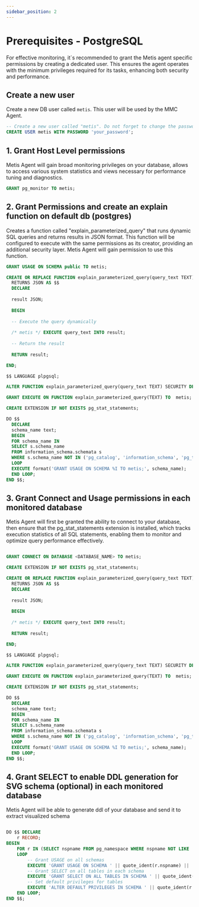 ```yaml
---
sidebar_position: 2
---
```


# Prerequisites - PostgreSQL

For effective monitoring, it`s recommended to grant the Metis agent specific permissions by creating a dedicated user.
This ensures the agent operates with the minimum privileges required for its tasks, enhancing both security and performance.

## Create a new user

Create a new DB user called `metis`. This user will be used by the MMC Agent. 

```sql
-- Create a new user called "metis". Do not forget to change the password.
CREATE USER metis WITH PASSWORD 'your_password';
```

## 1. Grant Host Level permissions
Metis Agent will gain broad monitoring privileges on your database, allows to access various system statistics and views necessary for performance tuning and diagnostics.


```sql
GRANT pg_monitor TO metis;
```

## 2. Grant Permissions and create an explain function on default db (postgres)
Creates a function called "explain_parameterized_query" that runs dynamic SQL queries and returns results in JSON format. This function will be configured to execute with the same permissions as its creator, providing an additional security layer. Metis Agent will gain permission to use this function.

```sql
GRANT USAGE ON SCHEMA public TO metis; 

CREATE OR REPLACE FUNCTION explain_parameterized_query(query_text TEXT) 
  RETURNS JSON AS $$
  DECLARE
  
  result JSON;
  
  BEGIN
  
  -- Execute the query dynamically
  
  /* metis */ EXECUTE query_text INTO result;
  
  -- Return the result
  
  RETURN result;

END;

$$ LANGUAGE plpgsql; 

ALTER FUNCTION explain_parameterized_query(query_text TEXT) SECURITY DEFINER; 

GRANT EXECUTE ON FUNCTION explain_parameterized_query(TEXT) TO  metis;

CREATE EXTENSION IF NOT EXISTS pg_stat_statements;

DO $$
  DECLARE
  schema_name text;
  BEGIN
  FOR schema_name IN
  SELECT s.schema_name
  FROM information_schema.schemata s
  WHERE s.schema_name NOT IN ('pg_catalog', 'information_schema', 'pg_toast')
  LOOP
  EXECUTE format('GRANT USAGE ON SCHEMA %I TO metis;', schema_name);
  END LOOP;
END $$;
```

## 3. Grant Connect and Usage permissions in each monitored database
Metis Agent will first be granted the ability to connect to your database, then ensure that the pg_stat_statements extension is installed, which tracks execution statistics of all SQL statements, enabling them to monitor and optimize query performance effectively.

```sql

GRANT CONNECT ON DATABASE <DATABASE_NAME> TO metis; 

CREATE EXTENSION IF NOT EXISTS pg_stat_statements; 

CREATE OR REPLACE FUNCTION explain_parameterized_query(query_text TEXT) 
  RETURNS JSON AS $$
  DECLARE
  
  result JSON;
  
  BEGIN
  
  /* metis */ EXECUTE query_text INTO result;
    
  RETURN result;

END;

$$ LANGUAGE plpgsql; 

ALTER FUNCTION explain_parameterized_query(query_text TEXT) SECURITY DEFINER; 

GRANT EXECUTE ON FUNCTION explain_parameterized_query(TEXT) TO  metis;

CREATE EXTENSION IF NOT EXISTS pg_stat_statements; 

DO $$
  DECLARE
  schema_name text;
  BEGIN
  FOR schema_name IN
  SELECT s.schema_name
  FROM information_schema.schemata s
  WHERE s.schema_name NOT IN ('pg_catalog', 'information_schema', 'pg_toast')
  LOOP
  EXECUTE format('GRANT USAGE ON SCHEMA %I TO metis;', schema_name);
  END LOOP;
END $$;
```

## 4. Grant SELECT to enable DDL generation for SVG schema (optional) in each monitored database
Metis Agent will be able to generate ddl of your database and send it to extract visualized schema

```sql

DO $$ DECLARE
    r RECORD;
BEGIN
    FOR r IN (SELECT nspname FROM pg_namespace WHERE nspname NOT LIKE 'pg_%' AND nspname <> 'information_schema')
    LOOP
        -- Grant USAGE on all schemas        
        EXECUTE 'GRANT USAGE ON SCHEMA ' || quote_ident(r.nspname) || 'TO metis';
        -- Grant SELECT on all tables in each schema
        EXECUTE 'GRANT SELECT ON ALL TABLES IN SCHEMA ' || quote_ident(r.nspname) || ' TO metis';
        -- Set default privileges for tables
        EXECUTE 'ALTER DEFAULT PRIVILEGES IN SCHEMA ' || quote_ident(r.nspname) || ' GRANT SELECT ON TABLES TO metis';
    END LOOP;
END $$;

```